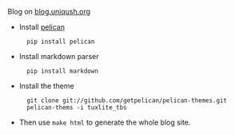 Blog on [blog.uniqush.org](http://blog.uniqush.org)

- Install [pelican](http://docs.getpelican.com/en/3.0/)

        pip install pelican

- Install markdown parser

        pip install markdown

- Install the theme

        git clone git://github.com/getpelican/pelican-themes.git
        pelican-thems -i tuxlite_tbs

- Then use `make html` to generate the whole blog site.

